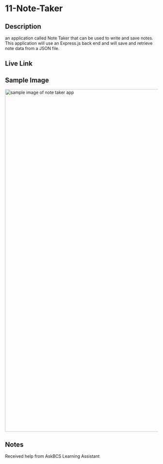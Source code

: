# 11-Note-Taker
## Description
an application called Note Taker that can be used to write and save notes. This application will use an Express.js back end and will save and retrieve note data from a JSON file.

## Live Link

## Sample Image
<img width="1128" alt="sample image of note taker app" src="https://github.com/sangelito/11-Note-Taker/assets/129316135/962d9521-abca-4f7d-b05d-46081ac8d263">

## Notes
Received help from AskBCS Learning Assistant 

